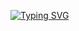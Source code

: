 [![Typing SVG](https://readme-typing-svg.demolab.com?font=Fira+Code&pause=1000&color=00F716&background=000000&center=true&multiline=true&random=false&width=435&height=80&lines=Hello%2C+world!+I'm+danlacho.;+++++++%5Bdeveloper%F0%9F%A7%91%E2%80%8D%F0%9F%92%BB%5D;%3E%3A3)](https://git.io/typing-svg)

